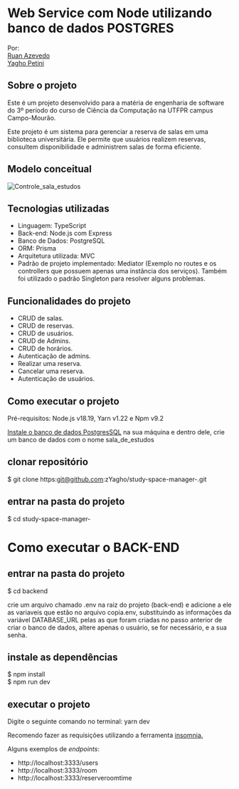 # Web Service com Node utilizando banco de dados POSTGRES
Por:<br> 
  [Ruan Azevedo](https://www.linkedin.com/in/ruan-azevedo-904203151) <br>
  [Yagho Petini](https://www.linkedin.com/in/yagho-petini-9a73b9223)
## Sobre o projeto

Este é um projeto desenvolvido para a matéria de engenharia de software do 3º período do curso de Ciência da Computação na UTFPR campus Campo-Mourão.

Este projeto é um sistema para gerenciar a reserva de salas em uma biblioteca universitária. Ele permite que usuários realizem reservas, consultem disponibilidade e administrem salas de forma eficiente.

## Modelo conceitual
![Controle_sala_estudos](https://github.com/user-attachments/assets/54565f68-9bcc-4649-a043-dda8d83ed01b)

## Tecnologias utilizadas
- Linguagem: TypeScript
- Back-end: Node.js com Express
- Banco de Dados: PostgreSQL
- ORM: Prisma
- Arquitetura utilizada: MVC
- Padrão de projeto implementado: Mediator (Exemplo no routes e os controllers que possuem apenas uma instância dos serviços). Também foi utilizado o padrão Singleton para resolver alguns problemas.
  
## Funcionalidades do projeto
- CRUD de salas.
- CRUD de reservas.
- CRUD de usuários.
- CRUD de Admins.
- CRUD de horários.
- Autenticação de admins.
- Realizar uma reserva.
- Cancelar uma reserva.
- Autenticação de usuários.


## Como executar o projeto
Pré-requisitos: Node.js v18.19, Yarn v1.22 e Npm v9.2

[Instale o banco de dados PostgresSQL](https://www.postgresql.org/download/) na sua máquina e dentro dele,
crie um banco de dados com o nome sala_de_estudos

## clonar repositório
$ git clone https:git@github.com:zYagho/study-space-manager-.git

## entrar na pasta do projeto
$ cd study-space-manager-


# Como executar o BACK-END

## entrar na pasta do projeto
$ cd backend

crie um arquivo chamado .env na raiz do projeto (back-end) e adicione a ele as variaveis que estão no arquivo copia.env, substituindo as informações da variável DATABASE_URL pelas as que foram criadas no passo anterior de criar o banco de dados, altere apenas o usuário, se for necessário, e a sua senha.

## instale as dependências
$ npm install <br>
$ npm run dev

## executar o projeto
Digite o seguinte comando no terminal: yarn dev

Recomendo fazer as requisições utilizando a ferramenta [insomnia.](https://insomnia.rest/download)

Alguns exemplos de *endpoints*:
- http://localhost:3333/users
- http://localhost:3333/room
- http://localhost:3333/reserveroomtime

